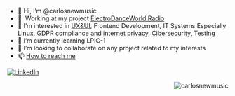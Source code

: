 - 👋 Hi, I’m @carlosnewmusic
- :office: &nbsp;Working at my project [ElectroDanceWorld Radio](https://linktr.ee/ElectroDanceWorldRadio)
- 👀 I’m interested in [UX&UI](https://github.com/ionic-team/ionic-framework/issues?q=is%3Aissue+author%3Acarlosnewmusic+), Frontend Development, IT Systems Especially Linux, GDPR compliance and [internet privacy, Cibersecurity](https://t.me/s/linuxSegurInteresInformatica?q=carlos), Testing
- 🌱 I’m currently learning LPIC-1
- 💞️ I’m looking to collaborate on any project related to my interests
- 📫 [How to reach me](https://www.linkedin.com/in/carlos-rasc%C3%B3n-garcia/)

<!---
carlosnewmusic/carlosnewmusic is a ✨ special ✨ repository because its `README.md` (this file) appears on your GitHub profile.
You can click the Preview link to take a look at your changes.
--->

<p>
  <a href="https://www.linkedin.com/in/carlos-rasc%C3%B3n-garcia/">
    <img alt="LinkedIn" src="https://img.shields.io/badge/linkedin%20-%230077B5.svg?&style=for-the-badge&logo=linkedin&logoColor=white"/>
  </a>
</p>

<a href="#carlosnewmusic-title">
  <img src="https://github-readme-stats.vercel.app/api?username=carlosnewmusic&show_icons=true&count_private=true&include_all_commits=true" alt="carlosnewmusic" align="right" />
</a>
<!---
ejemplo
### 🖥️ A little bit about me...

I work as Internal Tools Engineer.

During the last years I was working on the build system of the main product from the company. I had the opportunity to develop my skills on:

* Build system development CMake and Gradle. Expertise using different platforms: Linux, Darwin, Windows, Android, VxWorks, Integrity, QNX, Lynx and AIX.
* Continuous Integration: Jenkins
* Design and development of automation systems: using scripting languages like Python
* Design and development of web microservices: using Python and micro-frameworks like Flask. Integration with OpenTelemetry and Jaeger
* Containers, specially Docker. Container images optimization
--->
